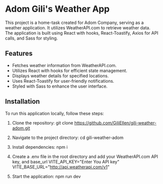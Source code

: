# Adom Gili's Weather App

This project is a home-task created for Adom Company, serving as a weather application. It utilizes WeatherAPI.com to retrieve weather data. The application is built using React with hooks, React-Toastify, Axios for API calls, and Sass for styling.

## Features

- Fetches weather information from WeatherAPI.com.
- Utilizes React with hooks for efficient state management.
- Displays weather details for specified locations.
- Uses React-Toastify for user-friendly notifications.
- Styled with Sass to enhance the user interface.

## Installation

To run this application locally, follow these steps:

1. Clone the repository:
   git clone https://github.com/GiliEllen/gili-weather-adom.git

2. Navigate to the project directory:
    cd gili-weather-adom

3. Install dependencies:
    npm i
4. Create a .env file in the root directory and add your WeatherAPI.com API key, and base_url
    VITE_API_KEY="Enter You API key"
    VITE_BASE_URL="http://api.weatherapi.com/v1"
5. Start the application:
    npm run dev
